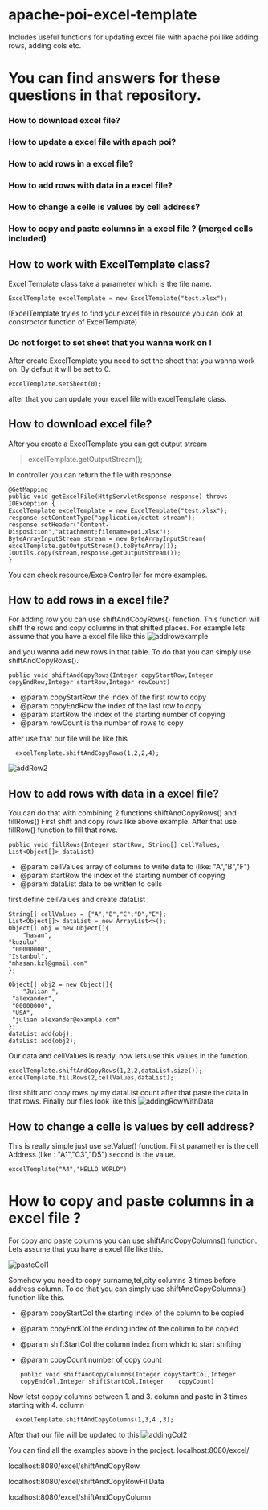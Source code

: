 #  apache-poi-excel-template

Includes useful functions for updating excel file with apache poi  like adding rows, adding cols etc.


# You can find answers for these questions in that repository.
 

 ### How to download excel file?  
  
 ### How to update a excel file with apach poi?  
  
 ### How to add rows in a excel file?  
  
 ### How to add rows with data in a excel file?  
  
 ### How to change a celle is values by cell address?  
  
 ### How to copy and paste columns in a excel file ? (merged cells included)

## How to work with ExcelTemplate class?
Excel Template class take a parameter which is the file name.

    ExcelTemplate excelTemplate = new ExcelTemplate("test.xlsx");
(ExcelTemplate tryies to find your excel file in resource you can look at constroctor function of ExcelTemplate)

### Do not forget to set sheet that you wanna work on !

After create ExcelTemplate you need to set the sheet that you wanna work on. By defaut it will be set to 0.

    excelTemplate.setSheet(0);

after that you can update your excel file with excelTemplate class.
## How to download excel file?  

After you create a ExcelTemplate you can get output stream 

> excelTemplate.getOutputStream();

In controller you can return the file with response

    @GetMapping  
    public void getExcelFile(HttpServletResponse response) throws IOException {  
    ExcelTemplate excelTemplate = new ExcelTemplate("test.xlsx");
    response.setContentType("application/octet-stream");  
    response.setHeader("Content-Disposition","attachment;filename=poi.xlsx");  
    ByteArrayInputStream stream = new ByteArrayInputStream( excelTemplate.getOutputStream().toByteArray());      
    IOUtils.copy(stream,response.getOutputStream());  
    }

You can check resource/ExcelController for more examples.


## How to add rows in a excel file?  

For adding row you can use shiftAndCopyRows() function. This function will shift the rows and copy columns in that shifted places. For example lets assume that you have a excel file like this 
![addrowexample](https://i.imgur.com/IWDEmO8.png)
 
 and you wanna add new rows in that table. To do that you can simply use shiftAndCopyRows().
 

    public void shiftAndCopyRows(Integer copyStartRow,Integer copyEndRow,Integer startRow,Integer rowCount)
 * @param copyStartRow the index of the first row to copy  
* @param copyEndRow the index of the last row to copy  
* @param startRow the index of the starting number of copying  
* @param rowCount is the number of rows to copy

after use that our file will be like this

      excelTemplate.shiftAndCopyRows(1,2,2,4);

 ![addRow2](https://i.imgur.com/tamuIdC.png)



## How to add rows with data in a excel file?

You can do that with combining 2 functions shiftAndCopyRows() and fillRows()
First shift and copy rows like above example. After that use fillRow() function to fill that rows.

    public void fillRows(Integer startRow, String[] cellValues, List<Object[]> dataList)
* @param cellValues array of columns to write data to (like: "A","B","F")  
* @param startRow the index of the starting number of copying  
* @param dataList data to be written to cells

first define cellValues and create dataList 

    String[] cellValues = {"A","B","C","D","E"};
    List<Object[]> dataList = new ArrayList<>();  
    Object[] obj = new Object[]{  
        "hasan",  
    "kuzulu",  
     "00000000",  
    "Istanbul",  
    "mhasan.kzl@gmail.com"  
    };  
  
    Object[] obj2 = new Object[]{  
        "Julian ",  
     "alexander",  
     "00000000",  
     "USA",  
     "julian.alexander@example.com"  
    };  
    dataList.add(obj);  
    dataList.add(obj2);

Our data and cellValues is ready, now lets use this values in the function.

    excelTemplate.shiftAndCopyRows(1,2,2,dataList.size());  
    excelTemplate.fillRows(2,cellValues,dataList);

first shift and copy rows by my dataList count after that paste the data in that rows.
Finally our files look like this
![addingRowWithData](https://i.imgur.com/L1Vbxeo.png)

## How to change a celle is values by cell address?  

This is really simple just use setValue() function. First paramether is the cell Address (like : "A1","C3","D5") second is the value.

    excelTemplate("A4","HELLO WORLD")


#  How to copy and paste columns in a excel file ?

For copy and paste columns you can use shiftAndCopyColumns() function. 
Lets assume that you have a excel file like this.

![pasteCol1](https://i.imgur.com/e61IX3w.png)

Somehow you need to copy surname,tel,city columns 3 times before address column.
To do that you can simply use shiftAndCopyColumns() function like this.
* @param copyStartCol the starting index of the column to be copied  
* @param copyEndCol the ending index of the column to be copied  
* @param shiftStartCol the column index from which to start shifting  
* @param copyCount number of copy count

      public void shiftAndCopyColumns(Integer copyStartCol,Integer copyEndCol,Integer shiftStartCol,Integer    copyCount)
Now letst coppy columns between 1. and 3. column and paste in 3 times starting with 4. column

      excelTemplate.shiftAndCopyColumns(1,3,4 ,3);

After that our file will be updated to this
![addingCol2](https://i.imgur.com/E5aSOXf.png)

You can find all the examples above in the project.
localhost:8080/excel/

localhost:8080/excel/shiftAndCopyRow

localhost:8080/excel/shiftAndCopyRowFillData

localhost:8080/excel/shiftAndCopyColumn
